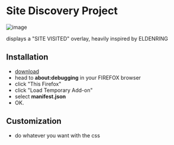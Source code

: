 # Site Discovery Project
![image](https://github.com/user-attachments/assets/e97a967a-c8aa-4f6f-a09b-48fdaa85d7cb)

displays a "SITE VISITED" overlay, heavily inspired by ELDENRING

## Installation
- [download](https://downgit.github.io/#/home?url=https://github.com/SunIsADeadlyLazer/site-discovery-overlay-Project)
- head to **about:debugging** in your FIREFOX browser
- click "This Firefox"
- click "Load Temporary Add-on"
- select **manifest.json**
- OK.

## Customization
- do whatever you want with the css
